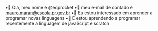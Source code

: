 •👋 Olá, meu nome é @eqprocket
•🤠 meu e-mail de contado é mauro.maran@escola.pr.gov.br
•👀 Eu estou interessado em aprender a programar novas linguagens 
•🌱 E estou aprendendo a programar recentemente a linguagem de javaScript e scratch
